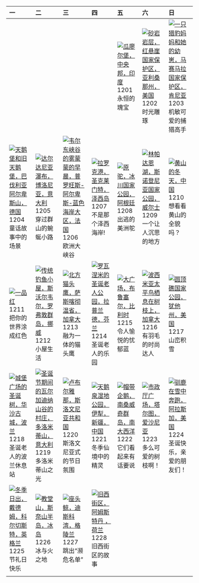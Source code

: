 | 一                                                                                                                                                                                                  | 二                                                                                                                                                                                                         | 三                                                                                                                                                                                                                 | 四                                                                                                                                                                                                      | 五                                                                                                                                                                                                   | 六                                                                                                                                                                                                                       | 日                                                                                                                                                                                                     |
|:---------------------------------------------------------------------------------------------------------------------------------------------------------------------------------------------------|:----------------------------------------------------------------------------------------------------------------------------------------------------------------------------------------------------------|:------------------------------------------------------------------------------------------------------------------------------------------------------------------------------------------------------------------|:-------------------------------------------------------------------------------------------------------------------------------------------------------------------------------------------------------|:----------------------------------------------------------------------------------------------------------------------------------------------------------------------------------------------------|:------------------------------------------------------------------------------------------------------------------------------------------------------------------------------------------------------------------------|:------------------------------------------------------------------------------------------------------------------------------------------------------------------------------------------------------|
|                                                                                                                                                                                                    |                                                                                                                                                                                                           |                                                                                                                                                                                                                   |                                                                                                                                                                                                        | [![](https://www.bing.com/th?id=OHR.GwaliorFortMP_ZH-CN3300432281_320x240.jpg '瓜廖尔堡，中央邦，印度')](https://www.bing.com/th?id=OHR.GwaliorFortMP_ZH-CN3300432281_UHD.jpg)<br>1201<br>永恒的瑰宝                | [![](https://www.bing.com/th?id=OHR.VermilionCliffs_ZH-CN3945784250_320x240.jpg '砂岩岩层，红悬崖国家保护区，亚利桑那州，美国')](https://www.bing.com/th?id=OHR.VermilionCliffs_ZH-CN3945784250_UHD.jpg)<br>1202<br>时光雕琢                      | [![](https://www.bing.com/th?id=OHR.CheetahDay_ZH-CN5114530695_320x240.jpg '一只猎豹妈妈和她的幼崽，马赛马拉国家保护区，肯尼亚')](https://www.bing.com/th?id=OHR.CheetahDay_ZH-CN5114530695_UHD.jpg)<br>1203<br>机敏可爱的捕猎高手      |
| [![](https://www.bing.com/th?id=OHR.AlpsCastles_ZH-CN5078013932_320x240.jpg '天鹅堡和旧天鹅堡，巴伐利亚阿尔卑斯山，德国')](https://www.bing.com/th?id=OHR.AlpsCastles_ZH-CN5078013932_UHD.jpg)<br>1204<br>童话故事中的场景      | [![](https://www.bing.com/th?id=OHR.DardagnaWaterfalls_ZH-CN5613123621_320x240.jpg '达尔达尼亚瀑布，博洛尼亚，意大利')](https://www.bing.com/th?id=OHR.DardagnaWaterfalls_ZH-CN5613123621_UHD.jpg)<br>1205<br>穿过群山的蜿蜒小路   | [![](https://www.bing.com/th?id=OHR.GrandCanyonVerdon_ZH-CN6025902720_320x240.jpg '韦尔东峡谷的雾蒙蒙的早晨，普罗旺斯-阿尔卑斯-蓝色海岸大区，法国')](https://www.bing.com/th?id=OHR.GrandCanyonVerdon_ZH-CN6025902720_UHD.jpg)<br>1206<br>欧洲大峡谷 | [![](https://www.bing.com/th?id=OHR.JerseyIsland_ZH-CN6224973235_320x240.jpg '拉罗克港，圣克莱门特，泽西岛')](https://www.bing.com/th?id=OHR.JerseyIsland_ZH-CN6224973235_UHD.jpg)<br>1207<br>不是那个泽西海岸!              | [![](https://www.bing.com/th?id=OHR.PatagoniaGuanaco_ZH-CN6438038982_320x240.jpg '原驼，冰川国家公园，阿根廷')](https://www.bing.com/th?id=OHR.PatagoniaGuanaco_ZH-CN6438038982_UHD.jpg)<br>1208<br>出逃的美洲鸵       | [![](https://www.bing.com/th?id=OHR.LlanberisSnowdoniaSunset_ZH-CN6682238671_320x240.jpg '林帕达恩湖，斯诺登尼亚国家公园， 威尔士')](https://www.bing.com/th?id=OHR.LlanberisSnowdoniaSunset_ZH-CN6682238671_UHD.jpg)<br>1209<br>一个让人沉思的地方 | [![](https://www.bing.com/th?id=OHR.MountainDayChina_ZH-CN6894169616_320x240.jpg '黄山的冬天，中国')](https://www.bing.com/th?id=OHR.MountainDayChina_ZH-CN6894169616_UHD.jpg)<br>1210<br>想看看黄山的全貌吗？          |
| [![](https://www.bing.com/th?id=OHR.Poinsettia_ZH-CN7255902344_320x240.jpg '一品红')](https://www.bing.com/th?id=OHR.Poinsettia_ZH-CN7255902344_UHD.jpg)<br>1211<br>把你的世界涂成红色                         | [![](https://www.bing.com/th?id=OHR.LofotenRorbu_ZH-CN7790383976_320x240.jpg '传统钓鱼小屋，斯沃尔韦尔，罗弗敦群岛，挪威')](https://www.bing.com/th?id=OHR.LofotenRorbu_ZH-CN7790383976_UHD.jpg)<br>1212<br>小屋生活               | [![](https://www.bing.com/th?id=OHR.BorealOwl_ZH-CN7957240111_320x240.jpg '北方猫头鹰，萨斯喀彻温省，加拿大')](https://www.bing.com/th?id=OHR.BorealOwl_ZH-CN7957240111_UHD.jpg)<br>1213<br>融为一体的猫头鹰                              | [![](https://www.bing.com/th?id=OHR.SantaPark_ZH-CN7444715899_320x240.jpg '罗瓦涅米的圣诞老人公园，拉普兰德，芬兰')](https://www.bing.com/th?id=OHR.SantaPark_ZH-CN7444715899_UHD.jpg)<br>1214<br>圣诞老人的乐园                 | [![](https://www.bing.com/th?id=OHR.GrandPlaceXmas_ZH-CN8299342316_320x240.jpg '大广场，布鲁塞尔，比利时')](https://www.bing.com/th?id=OHR.GrandPlaceXmas_ZH-CN8299342316_UHD.jpg)<br>1215<br>令人愉悦的忧郁蓝          | [![](https://www.bing.com/th?id=OHR.WinterWaxwings_ZH-CN9274297835_320x240.jpg '波西米亚太平鸟栖息在树枝上，加拿大')](https://www.bing.com/th?id=OHR.WinterWaxwings_ZH-CN9274297835_UHD.jpg)<br>1216<br>有羽毛的时尚达人                         | [![](https://www.bing.com/th?id=OHR.CapitolReefSnow_ZH-CN0085775882_320x240.jpg '圆顶礁国家公园，犹他州，美国')](https://www.bing.com/th?id=OHR.CapitolReefSnow_ZH-CN0085775882_UHD.jpg)<br>1217<br>山峦积雪            |
| [![](https://www.bing.com/th?id=OHR.WarsawChristmas_ZH-CN0949732911_320x240.jpg '城堡广场的圣诞树，华沙古城，波兰')](https://www.bing.com/th?id=OHR.WarsawChristmas_ZH-CN0949732911_UHD.jpg)<br>1218<br>圣诞老人的波兰休息站 | [![](https://www.bing.com/th?id=OHR.ValGardenaItaly_ZH-CN2405437494_320x240.jpg '圣诞节期间的瓦尔加迪纳山谷的村庄，多洛米蒂山，意大利')](https://www.bing.com/th?id=OHR.ValGardenaItaly_ZH-CN2405437494_UHD.jpg)<br>1219<br>多洛米蒂山之光 | [![](https://www.bing.com/th?id=OHR.LjubljanaLights_ZH-CN3179297953_320x240.jpg '卢布尔雅那，斯洛文尼亚共和国')](https://www.bing.com/th?id=OHR.LjubljanaLights_ZH-CN3179297953_UHD.jpg)<br>1220<br>斯洛文尼亚式的节日氛围                 | [![](https://www.bing.com/th?id=OHR.WinterSolstice2023_ZH-CN4450201916_320x240.jpg '天鹅泉湿地公园，伊犁，新疆，中国')](https://www.bing.com/th?id=OHR.WinterSolstice2023_ZH-CN4450201916_UHD.jpg)<br>1221<br>冬季仙境中的精灵 | [![](https://www.bing.com/th?id=OHR.FestivusPenguins_ZH-CN5191348531_320x240.jpg '帽带企鹅，南桑威奇群岛，南大西洋')](https://www.bing.com/th?id=OHR.FestivusPenguins_ZH-CN5191348531_UHD.jpg)<br>1222<br>它们看起来有话要说 | [![](https://www.bing.com/th?id=OHR.EstoniaXmasEve_ZH-CN5870799404_320x240.jpg '市政厅广场，塔尔图，爱沙尼亚')](https://www.bing.com/th?id=OHR.EstoniaXmasEve_ZH-CN5870799404_UHD.jpg)<br>1223<br>多么可爱的树枝啊！                           | [![](https://www.bing.com/th?id=OHR.CaribouChristmas_ZH-CN6264028572_320x240.jpg '驯鹿在雪中奔跑，阿拉斯加，美国')](https://www.bing.com/th?id=OHR.CaribouChristmas_ZH-CN6264028572_UHD.jpg)<br>1224<br>圣诞快乐，亲爱的朋友们！ |
| [![](https://www.bing.com/th?id=OHR.BoxingDaySunrise_ZH-CN7431512686_320x240.jpg '冬季日出，戴德姆，科尔切斯特，英格兰')](https://www.bing.com/th?id=OHR.BoxingDaySunrise_ZH-CN7431512686_UHD.jpg)<br>1225<br>节礼日快乐  | [![](https://www.bing.com/th?id=OHR.KirkjufellAurora_ZH-CN7878752057_320x240.jpg '教堂山，斯奈山半岛，冰岛')](https://www.bing.com/th?id=OHR.KirkjufellAurora_ZH-CN7878752057_UHD.jpg)<br>1226<br>冰与火之地               | [![](https://www.bing.com/th?id=OHR.GreenlandHumpback_ZH-CN8145852053_320x240.jpg '座头鲸，迪斯科湾，格陵兰')](https://www.bing.com/th?id=OHR.GreenlandHumpback_ZH-CN8145852053_UHD.jpg)<br>1227<br>跳出“濒危名单”                  | [![](https://www.bing.com/th?id=OHR.BlueAmsterdam_ZH-CN0483591394_320x240.jpg '旧西街区，阿姆斯特丹 ，荷兰')](https://www.bing.com/th?id=OHR.BlueAmsterdam_ZH-CN0483591394_UHD.jpg)<br>1228<br>旧西街区的故事              |                                                                                                                                                                                                     |                                                                                                                                                                                                                         |                                                                                                                                                                                                       |
|                                                                                                                                                                                                    |                                                                                                                                                                                                           |                                                                                                                                                                                                                   |                                                                                                                                                                                                        |                                                                                                                                                                                                     |                                                                                                                                                                                                                         |                                                                                                                                                                                                       |